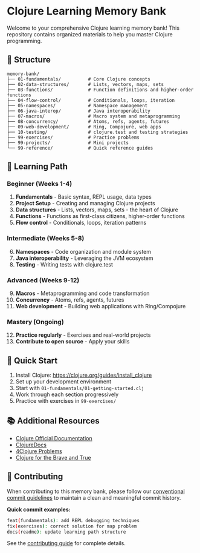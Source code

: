 # Clojure Learning Memory Bank

Welcome to your comprehensive Clojure learning memory bank! This repository contains organized materials to help you master Clojure programming.

## 📁 Structure

```
memory-bank/
├── 01-fundamentals/          # Core Clojure concepts
├── 02-data-structures/       # Lists, vectors, maps, sets
├── 03-functions/             # Function definitions and higher-order functions
├── 04-flow-control/          # Conditionals, loops, iteration
├── 05-namespaces/            # Namespace management
├── 06-java-interop/          # Java interoperability
├── 07-macros/                # Macro system and metaprogramming
├── 08-concurrency/           # Atoms, refs, agents, futures
├── 09-web-development/       # Ring, Compojure, web apps
├── 10-testing/               # clojure.test and testing strategies
├── 99-exercises/             # Practice problems
├── 99-projects/              # Mini projects
└── 99-reference/             # Quick reference guides
```

## 🎯 Learning Path

### Beginner (Weeks 1-4)
1. **Fundamentals** - Basic syntax, REPL usage, data types
2. **Project Setup** - Creating and managing Clojure projects
3. **Data structures** - Lists, vectors, maps, sets - the heart of Clojure
4. **Functions** - Functions as first-class citizens, higher-order functions
5. **Flow control** - Conditionals, loops, iteration patterns

### Intermediate (Weeks 5-8)
6. **Namespaces** - Code organization and module system
7. **Java interoperability** - Leveraging the JVM ecosystem
8. **Testing** - Writing tests with clojure.test

### Advanced (Weeks 9-12)
9. **Macros** - Metaprogramming and code transformation
10. **Concurrency** - Atoms, refs, agents, futures
11. **Web development** - Building web applications with Ring/Compojure

### Mastery (Ongoing)
12. **Practice regularly** - Exercises and real-world projects
13. **Contribute to open source** - Apply your skills

## 🚀 Quick Start

1. Install Clojure: https://clojure.org/guides/install_clojure
2. Set up your development environment
3. Start with `01-fundamentals/01-getting-started.clj`
4. Work through each section progressively
5. Practice with exercises in `99-exercises/`

## 📚 Additional Resources

- [Clojure Official Documentation](https://clojure.org/)
- [ClojureDocs](https://clojuredocs.org/)
- [4Clojure Problems](http://www.4clojure.com/)
- [Clojure for the Brave and True](https://www.braveclojure.com/)

## 🤝 Contributing

When contributing to this memory bank, please follow our [conventional commit guidelines](../.github/CONVENTIONAL_COMMITS.md) to maintain a clean and meaningful commit history.

**Quick commit examples:**
```bash
feat(fundamentals): add REPL debugging techniques
fix(exercises): correct solution for map problem  
docs(readme): update learning path structure
```

See the [contributing guide](../.github/CONTRIBUTING.md) for complete details.
